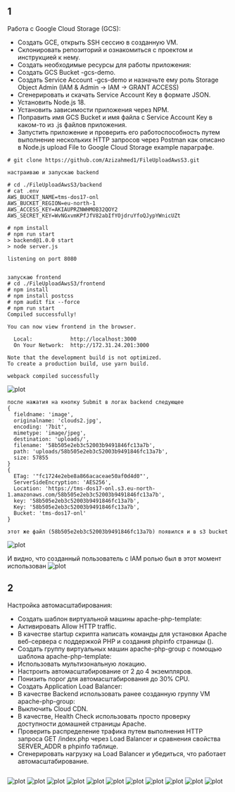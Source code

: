 ## 1

Работа с Google Cloud Storage (GCS):
- Создать GCE, открыть SSH сессию в созданную VM.
- Cклонировать репозиторий и ознакомиться с проектом и инструкцией к нему.
- Создать необходимые ресурсы для работы приложения:
- Создать GCS Bucket <LASTNAME>-gcs-demo.
- Создать Service Account <LASTNAME>-gcs-demo и назначьте ему роль Storage Object Admin (IAM & Admin -> IAM -> GRANT ACCESS)
- Сгенерировать и скачать Service Account Key в формате JSON.
- Установить Node.js 18.
- Установить зависимости приложения через NPM.
- Поправить имя GCS Bucket и имя файла с Service Account Key в каком-то из .js файлов приложения.
- Запустить приложение и проверить его работоспособность путем выполнение нескольких HTTP запросов через Postman как описано в Node.js upload File to Google Cloud Storage example параграфе.

```
# git clone https://github.com/Azizahmed1/FileUploadAwsS3.git

настраиваю и запускаю backend

# cd ./FileUploadAwsS3/backend
# cat .env
AWS_BUCKET_NAME=tms-dos17-onl
AWS_BUCKET_REGION=eu-north-1
AWS_ACCESS_KEY=AKIAUPRZNWHMOB32QOY2
AWS_SECRET_KEY=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

# npm install
# npm run start
> backend@1.0.0 start
> node server.js

listening on port 8080


запускаю frontend
# cd ./FileUploadAwsS3/frontend
# npm install
# npm install postcss
# npm audit fix --force
# npm run start
Compiled successfully!

You can now view frontend in the browser.

  Local:            http://localhost:3000
  On Your Network:  http://172.31.24.201:3000

Note that the development build is not optimized.
To create a production build, use yarn build.

webpack compiled successfully
```
![plot](./pics/app.png)
```
после нажатия на кнопку Submit в логах backend следующее
{
  fieldname: 'image',
  originalname: 'clouds2.jpg',
  encoding: '7bit',
  mimetype: 'image/jpeg',
  destination: 'uploads/',
  filename: '58b505e2eb3c52003b9491846fc13a7b',
  path: 'uploads/58b505e2eb3c52003b9491846fc13a7b',
  size: 57855
}
{
  ETag: '"fc1724e2ebe8a866acaceae50af0d4d0"',
  ServerSideEncryption: 'AES256',
  Location: 'https://tms-dos17-onl.s3.eu-north-1.amazonaws.com/58b505e2eb3c52003b9491846fc13a7b',
  key: '58b505e2eb3c52003b9491846fc13a7b',
  Key: '58b505e2eb3c52003b9491846fc13a7b',
  Bucket: 'tms-dos17-onl'
}

этот же файл (58b505e2eb3c52003b9491846fc13a7b) появился и в s3 bucket
```
![plot](./pics/aws_s3.png)

И видно, что созданный пользователь с IAM ролью был в этот момент использован
![plot](./pics/aws_s3_IAM.png)


## 2

Настройка автомасштабирования:
- Создать шаблон виртуальной машины apache-php-template:
- Активировать Allow HTTP traffic.
- В качестве startup скрипта написать команды для установки Apache веб-сервера с поддержкой PHP и создания phpinfo страницы (<?php phpinfo(); ?>).
- Создать группу виртуальных машин apache-php-group с помощью шаблона apache-php-template:
- Использовать мультизональную локацию.
- Настроить автомасштабирование от 2 до 4 экземпляров.
- Понизить порог для автомасштабирования до 30% CPU.
- Создать Application Load Balancer:
- В качестве Backend использовать ранее созданную группу VM apache-php-group:
- Выключить Cloud CDN.
- В качестве, Health Check использовать просто проверку доступности домашней страницы Apache.
- Проверить распределение трафика путем выполнения HTTP запроса GET /index.php через Load Balancer и сравнения свойства SERVER_ADDR в phpinfo таблице.
- Сгенерировать нагрузку на Load Balancer и убедиться, что работает автомасштабирование.

```

```
![plot](./pics/aws_template_startup_script.png)
![plot](./pics/aws_ASG.png)
![plot](./pics/aws_SG.png)
![plot](./pics/aws_first_instances.png)
![plot](./pics/aws_LB.png)
![plot](./pics/aws_LB_1.png)
![plot](./pics/aws_LB_2.png)
![plot](./pics/aws_stress_1.png)
![plot](./pics/aws_LB_increase_capacity.png)
![plot](./pics/aws_ASG_increase_capacity.png)
![plot](./pics/aws_started_instances.png)

